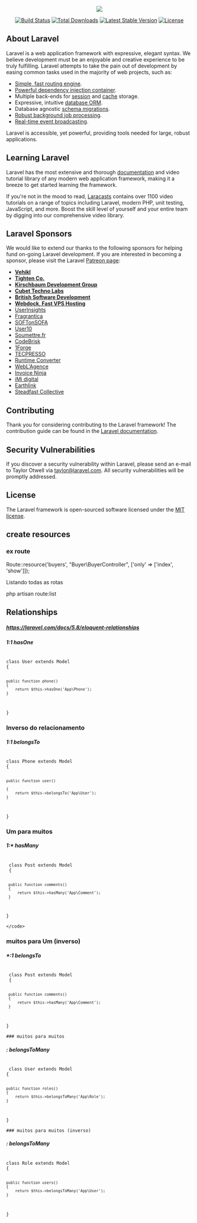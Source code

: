 <p align="center"><img src="https://laravel.com/assets/img/components/logo-laravel.svg"></p> 

<p align="center">
<a href="https://travis-ci.org/laravel/framework"><img src="https://travis-ci.org/laravel/framework.svg" alt="Build Status"></a>
<a href="https://packagist.org/packages/laravel/framework"><img src="https://poser.pugx.org/laravel/framework/d/total.svg" alt="Total Downloads"></a>
<a href="https://packagist.org/packages/laravel/framework"><img src="https://poser.pugx.org/laravel/framework/v/stable.svg" alt="Latest Stable Version"></a>
<a href="https://packagist.org/packages/laravel/framework"><img src="https://poser.pugx.org/laravel/framework/license.svg" alt="License"></a>
</p>

## About Laravel

Laravel is a web application framework with expressive, elegant syntax. We believe development must be an enjoyable and creative experience to be truly fulfilling. Laravel attempts to take the pain out of development by easing common tasks used in the majority of web projects, such as:

- [Simple, fast routing engine](https://laravel.com/docs/routing).
- [Powerful dependency injection container](https://laravel.com/docs/container).
- Multiple back-ends for [session](https://laravel.com/docs/session) and [cache](https://laravel.com/docs/cache) storage.
- Expressive, intuitive [database ORM](https://laravel.com/docs/eloquent).
- Database agnostic [schema migrations](https://laravel.com/docs/migrations).
- [Robust background job processing](https://laravel.com/docs/queues).
- [Real-time event broadcasting](https://laravel.com/docs/broadcasting).

Laravel is accessible, yet powerful, providing tools needed for large, robust applications.

## Learning Laravel

Laravel has the most extensive and thorough [documentation](https://laravel.com/docs) and video tutorial library of any modern web application framework, making it a breeze to get started learning the framework.

If you're not in the mood to read, [Laracasts](https://laracasts.com) contains over 1100 video tutorials on a range of topics including Laravel, modern PHP, unit testing, JavaScript, and more. Boost the skill level of yourself and your entire team by digging into our comprehensive video library.

## Laravel Sponsors

We would like to extend our thanks to the following sponsors for helping fund on-going Laravel development. If you are interested in becoming a sponsor, please visit the Laravel [Patreon page](https://patreon.com/taylorotwell):

- **[Vehikl](https://vehikl.com/)**
- **[Tighten Co.](https://tighten.co)**
- **[Kirschbaum Development Group](https://kirschbaumdevelopment.com)**
- **[Cubet Techno Labs](https://cubettech.com)**
- **[British Software Development](https://www.britishsoftware.co)**
- **[Webdock, Fast VPS Hosting](https://www.webdock.io/en)**
- [UserInsights](https://userinsights.com)
- [Fragrantica](https://www.fragrantica.com)
- [SOFTonSOFA](https://softonsofa.com/)
- [User10](https://user10.com)
- [Soumettre.fr](https://soumettre.fr/)
- [CodeBrisk](https://codebrisk.com)
- [1Forge](https://1forge.com)
- [TECPRESSO](https://tecpresso.co.jp/)
- [Runtime Converter](http://runtimeconverter.com/)
- [WebL'Agence](https://weblagence.com/)
- [Invoice Ninja](https://www.invoiceninja.com)
- [iMi digital](https://www.imi-digital.de/)
- [Earthlink](https://www.earthlink.ro/)
- [Steadfast Collective](https://steadfastcollective.com/)

## Contributing

Thank you for considering contributing to the Laravel framework! The contribution guide can be found in the [Laravel documentation](https://laravel.com/docs/contributions).

## Security Vulnerabilities

If you discover a security vulnerability within Laravel, please send an e-mail to Taylor Otwell via [taylor@laravel.com](mailto:taylor@laravel.com). All security vulnerabilities will be promptly addressed.

## License

The Laravel framework is open-sourced software licensed under the [MIT license](https://opensource.org/licenses/MIT).

## create resources
### ex route
Route::resource('buyers', "Buyer\BuyerController", ['only' => ['index', 'show']]);

Listando todas as rotas

php artisan route:list

## Relationships

##### https://laravel.com/docs/5.8/eloquent-relationships

##### 1:1 hasOne

<code>
class User extends Model
{

    public function phone()
    {
        return $this->hasOne('App\Phone');
    }
}
 </code>
 
 ### Inverso do relacionamento
 ##### 1:1 belongsTo
 
 <code>
class Phone extends Model
{

    public function user()
    
    {
        return $this->belongsTo('App\User');
    }
}
  </code>
  
   ### Um para muitos
   ##### 1:* hasMany
   
   <code>
 class Post extends Model
 {
  
     public function comments()
     {
         return $this->hasMany('App\Comment');
     }
 }
    </code>
    
    </code>
  
   ### muitos para Um (inverso)
   ##### *:1 belongsTo
   
   <code>
 class Post extends Model
 {
  
     public function comments()
     {
         return $this->hasMany('App\Comment');
     }
 }
    </code>  
    
    
    ### muitos para muitos
   ##### *:* belongsToMany
   
   <code>
 class User extends Model
{

    public function roles()
    {
        return $this->belongsToMany('App\Role');
    }
}
    </code>    
    
    
    ### muitos para muitos (inverso)
   ##### *:* belongsToMany
   
   <code>
class Role extends Model
{

    public function users()
    {
        return $this->belongsToMany('App\User');
    }
}
    </code>
  
  
 